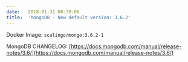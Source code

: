 ```yaml
---
date:	2018-01-31 08:39:06
title:	'MongoDB - New default version: 3.6.2'
---
```


Docker Image: `scalingo/mongo:3.6.2-1`

MongoDB CHANGELOG: [https://docs.mongodb.com/manual/release-notes/3.6/](https://docs.mongodb.com/manual/release-notes/3.6/)
